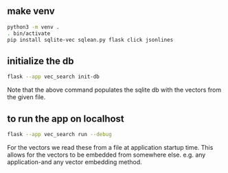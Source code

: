 
## make venv

```bash
python3 -m venv .
. bin/activate
pip install sqlite-vec sqlean.py flask click jsonlines
```

## initialize the db

```bash
flask --app vec_search init-db
```
Note that the above command populates the sqlite db with the vectors
from the given file.

## to run the app on localhost

```bash
flask --app vec_search run --debug
```

For the vectors we read these from a file at application startup time.
This allows for the vectors to be embedded from somewhere else. e.g.
any application-and any vector embedding method.
